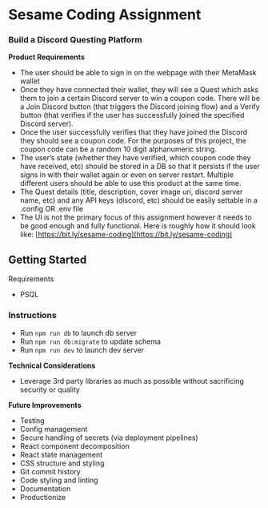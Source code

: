# Sesame Coding Assignment

### Build a Discord Questing Platform

**Product Requirements**

- The user should be able to sign in on the webpage with their MetaMask wallet
- Once they have connected their wallet, they will see a Quest which asks them to join a certain Discord server to win a
  coupon code. There will be a Join Discord button (that triggers the Discord joining flow) and a Verify button (that
  verifies if the user has successfully joined the specified Discord server).
- Once the user successfully verifies that they have joined the Discord they should see a coupon code. For the purposes
  of this project, the coupon code can be a random 10 digit alphanumeric string.
- The user’s state (whether they have verified, which coupon code they have received, etc) should be stored in a DB so
  that it persists if the user signs in with their wallet again or even on server restart. Multiple different users
  should be able to use this product at the same time.
- The Quest details (title, description, cover image uri, discord server name, etc) and any API keys (discord, etc)
  should be easily settable in a .config OR .env file
- The UI is not the primary focus of this assignment however it needs to be good enough and fully functional. Here is
  roughly how it should look like: [https://bit.ly/sesame-coding](https://bit.ly/sesame-coding)

## Getting Started

Requirements

- PSQL

### Instructions

- Run `npm run db` to launch db server
- Run `npm run db:migrate` to update schema
- Run `npm run dev` to launch dev server

**Technical Considerations**

- Leverage 3rd party libraries as much as possible without sacrificing security or quality

**Future Improvements**

- Testing
- Config management
- Secure handling of secrets (via deployment pipelines)
- React component decomposition
- React state management
- CSS structure and styling
- Git commit history
- Code styling and linting
- Documentation
- Productionize
